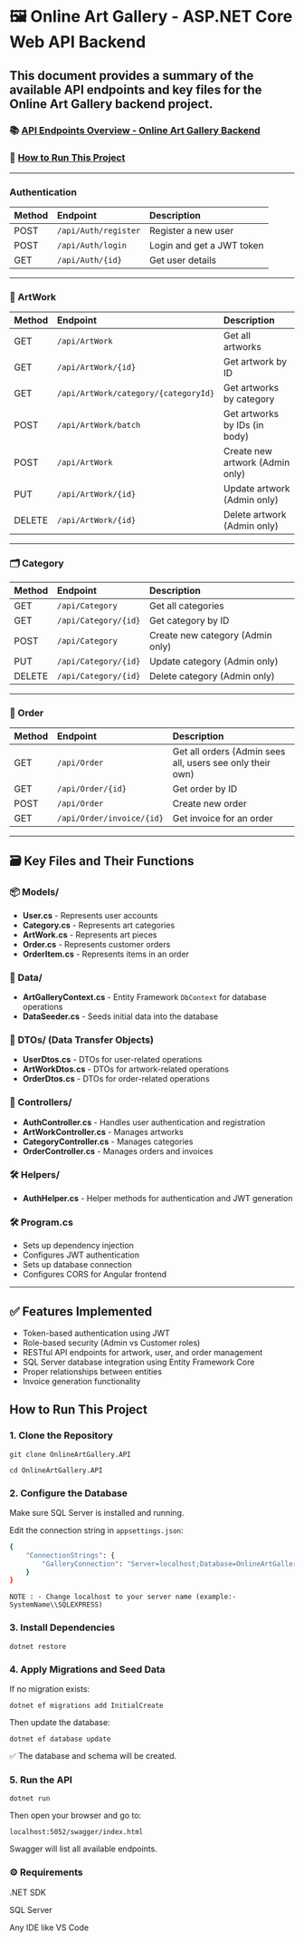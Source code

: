 # 🖼️ Online Art Gallery - ASP.NET Core Web API Backend

## This document provides a summary of the available API endpoints and key files for the **Online Art Gallery** backend project.

### 📚 [API Endpoints Overview - Online Art Gallery Backend](#authentication)

### 🚀 [How to Run This Project](#how-to-run-this-project)

---

### Authentication

| Method | Endpoint             | Description               |
| :----- | :------------------- | :------------------------ |
| POST   | `/api/Auth/register` | Register a new user       |
| POST   | `/api/Auth/login`    | Login and get a JWT token |
| GET    | `/api/Auth/{id}`     | Get user details          |

---

### 🎨 ArtWork

| Method | Endpoint                             | Description                     |
| :----- | :----------------------------------- | :------------------------------ |
| GET    | `/api/ArtWork`                       | Get all artworks                |
| GET    | `/api/ArtWork/{id}`                  | Get artwork by ID               |
| GET    | `/api/ArtWork/category/{categoryId}` | Get artworks by category        |
| POST   | `/api/ArtWork/batch`                 | Get artworks by IDs (in body)   |
| POST   | `/api/ArtWork`                       | Create new artwork (Admin only) |
| PUT    | `/api/ArtWork/{id}`                  | Update artwork (Admin only)     |
| DELETE | `/api/ArtWork/{id}`                  | Delete artwork (Admin only)     |

---

### 🗂️ Category

| Method | Endpoint             | Description                      |
| :----- | :------------------- | :------------------------------- |
| GET    | `/api/Category`      | Get all categories               |
| GET    | `/api/Category/{id}` | Get category by ID               |
| POST   | `/api/Category`      | Create new category (Admin only) |
| PUT    | `/api/Category/{id}` | Update category (Admin only)     |
| DELETE | `/api/Category/{id}` | Delete category (Admin only)     |

---

### 🛒 Order

| Method | Endpoint                  | Description                                               |
| :----- | :------------------------ | :-------------------------------------------------------- |
| GET    | `/api/Order`              | Get all orders (Admin sees all, users see only their own) |
| GET    | `/api/Order/{id}`         | Get order by ID                                           |
| POST   | `/api/Order`              | Create new order                                          |
| GET    | `/api/Order/invoice/{id}` | Get invoice for an order                                  |

---

## 🗃️ Key Files and Their Functions

### 📦 Models/

- **User.cs** - Represents user accounts
- **Category.cs** - Represents art categories
- **ArtWork.cs** - Represents art pieces
- **Order.cs** - Represents customer orders
- **OrderItem.cs** - Represents items in an order

### 📂 Data/

- **ArtGalleryContext.cs** - Entity Framework `DbContext` for database operations
- **DataSeeder.cs** - Seeds initial data into the database

### 📨 DTOs/ (Data Transfer Objects)

- **UserDtos.cs** - DTOs for user-related operations
- **ArtWorkDtos.cs** - DTOs for artwork-related operations
- **OrderDtos.cs** - DTOs for order-related operations

### 🧩 Controllers/

- **AuthController.cs** - Handles user authentication and registration
- **ArtWorkController.cs** - Manages artworks
- **CategoryController.cs** - Manages categories
- **OrderController.cs** - Manages orders and invoices

### 🛠️ Helpers/

- **AuthHelper.cs** - Helper methods for authentication and JWT generation

### 🛠️ Program.cs

- Sets up dependency injection
- Configures JWT authentication
- Sets up database connection
- Configures CORS for Angular frontend

---

## ✅ Features Implemented

- Token-based authentication using JWT
- Role-based security (Admin vs Customer roles)
- RESTful API endpoints for artwork, user, and order management
- SQL Server database integration using Entity Framework Core
- Proper relationships between entities
- Invoice generation functionality

## How to Run This Project

### 1. Clone the Repository

`git clone OnlineArtGallery.API`

`cd OnlineArtGallery.API`

### 2. Configure the Database

Make sure SQL Server is installed and running.

Edit the connection string in `appsettings.json`:

```bash
{
    "ConnectionStrings": {
        "GalleryConnection": "Server=localhost;Database=OnlineArtGalleryDb;Trusted_Connection=True;TrustServerCertificate=True;"
    }
}
```

`NOTE : - Change localhost to your server name (example:- SystemName\\SQLEXPRESS)`

### 3. Install Dependencies

`dotnet restore`

### 4. Apply Migrations and Seed Data

If no migration exists:

`dotnet ef migrations add InitialCreate`

Then update the database:

`dotnet ef database update`

✅ The database and schema will be created.

### 5. Run the API

`dotnet run`

Then open your browser and go to:

`localhost:5052/swagger/index.html`

Swagger will list all available endpoints.

### ⚙️ Requirements

.NET SDK

SQL Server

Any IDE like VS Code
